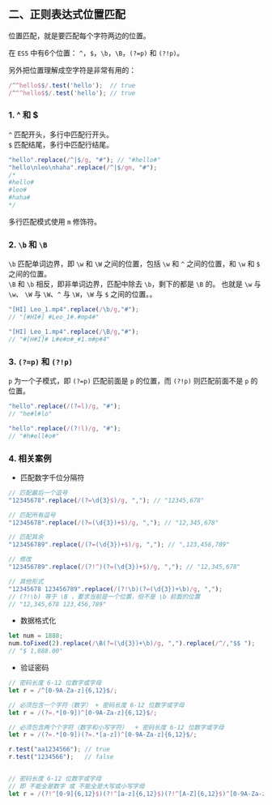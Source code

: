 ## 二、正则表达式位置匹配

位置匹配，就是要匹配每个字符两边的位置。    

在 `ES5` 中有6个位置： `^`，`$`，`\b`，`\B`，`(?=p)` 和 `(?!p)`。  

另外把位置理解成空字符是非常有用的：   
```js
/^^hello$$/.test('hello');  // true
/^^^hello$$/.test('hello'); // true
```

### 1. ^ 和 $

`^` 匹配开头，多行中匹配行开头。    
`$` 匹配结尾，多行中匹配行结尾。   
```js
"hello".replace(/^|$/g, "#"); // "#hello#"
"hello\nleo\nhaha".replace(/^|$/gm, "#");
/*
#hello#
#leo#
#haha#
*/
```
多行匹配模式使用 `m` 修饰符。  

### 2. `\b` 和 `\B`

`\b` 匹配单词边界，即 `\w` 和 `\W` 之间的位置，包括 `\w` 和 `^` 之间的位置，和 `\w` 和 `$` 之间的位置。   
`\B` 和  `\b` 相反，即非单词边界，匹配中除去 `\b`，剩下的都是 `\B` 的。
也就是 `\w` 与 `\w`、 `\W` 与 `\W`、`^` 与 `\W`，`\W` 与 `$` 之间的位置。。   

```js
"[HI] Leo_1.mp4".replace(/\b/g,"#");
// "[#HI#] #Leo_1#.#mp4#"

"[HI] Leo_1.mp4".replace(/\B/g,"#");
// "#[H#I]# L#e#o#_#1.m#p#4"
```

### 3. `(?=p)` 和 `(?!p)`

`p` 为一个子模式，即 `(?=p)` 匹配前面是 `p` 的位置，而 `(?!p)` 则匹配前面不是 `p` 的位置。   
```js
"hello".replace(/(?=l)/g, "#");
// "he#l#lo"

"hello".replace(/(?!l)/g, "#");
// "#h#ell#o#"
```

### 4. 相关案例

* 匹配数字千位分隔符

```js
// 匹配最后一个逗号
"12345678".replace(/(?=\d{3}$)/g, ","); // "12345,678"

// 匹配所有逗号
"12345678".replace(/(?=(\d{3})+$)/g, ","); // "12,345,678"

// 匹配其余
"123456789".replace(/(?=(\d{3})+$)/g, ","); // ",123,456,789"

// 修改
"123456789".replace(/(?!^)(?=(\d{3})+$)/g, ","); // "12,345,678"

// 其他形式
"12345678 123456789".replace(/(?!\b)(?=(\d{3})+\b)/g, ","); 
// (?!\b) 等于 \B ，要求当前是一个位置，但不是 \b 前面的位置
// "12,345,678 123,456,789"
```

* 数据格式化

```js
let num = 1888;
num.toFixed(2).replace(/\B(?=(\d{3})+\b)/g, ",").replace(/^/,"$$ ");
// "$ 1,888.00"
```

* 验证密码

```js
// 密码长度 6-12 位数字或字母
let r = /^[0-9A-Za-z]{6,12}$/;

// 必须包含一个字符（数字） + 密码长度 6-12 位数字或字母
let r = /(?=.*[0-9])^[0-9A-Za-z]{6,12}$/;

// 必须包含两个个字符（数字和小写字符）  + 密码长度 6-12 位数字或字母
let r = /(?=.*[0-9])(?=.*[a-z])^[0-9A-Za-z]{6,12}$/;

r.test("aa1234566"); // true
r.test("1234566");   // false


// 密码长度 6-12 位数字或字母 
// 即 不能全是数字 或 不能全是大写或小写字母
let r = /(?!^[0-9]{6,12}$)(?!^[a-z]{6,12}$)(?!^[A-Z]{6,12}$)^[0-9A-Za-z]{6,12}$/;
```